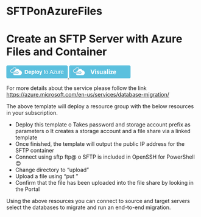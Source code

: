 # SFTPonAzureFiles
# Create an SFTP Server with Azure Files and Container

<a href="https://portal.azure.com/#create/Microsoft.Template/uri/https%3A%2F%2Fhttps://raw.githubusercontent.com/RenaShahMSFT/SFTPonAzureFiles/master/sftp.json" target="_blank">
<img src="https://raw.githubusercontent.com/Azure/azure-quickstart-templates/master/1-CONTRIBUTION-GUIDE/images/deploytoazure.png"/>
</a>
<a href="http://armviz.io/#/?load=https%3A%2F%2Fhttps://raw.githubusercontent.com/RenaShahMSFT/SFTPonAzureFiles/master/sftp.json" target="_blank">
<img src="https://raw.githubusercontent.com/Azure/azure-quickstart-templates/master/1-CONTRIBUTION-GUIDE/images/visualizebutton.png"/>
</a>

For more details about the service please follow the link https://azure.microsoft.com/en-us/services/database-migration/

The above template will deploy a resource group with the below resources in your subscription.
-	Deploy this template
o	Takes password and storage account prefix as parameters
o	It creates a storage account and a file share via a linked template 
-	Once finished, the template will output the public IP address for the SFTP container
-	Connect using sftp ftp@<public-ip>
o	SFTP is included in OpenSSH for PowerShell 😊
-	Change directory to “upload”
-	Upload a file using “put <local file name>”
-	Confirm that the file has been uploaded into the file share by looking in the Portal


Using the above resources you can connect to source and target servers select the databases to migrate and run an end-to-end migration.
